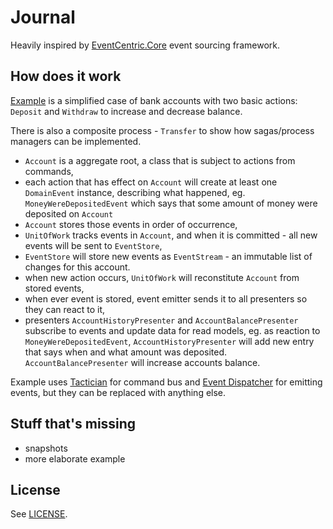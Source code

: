 Journal
=======

Heavily inspired by [EventCentric.Core] event sourcing framework.

## How does it work

[Example] is a simplified case of bank accounts with two basic actions: `Deposit` and `Withdraw` to increase and 
decrease balance.

There is also a composite process - `Transfer` to show how sagas/process managers can be implemented.


 - `Account` is a aggregate root, a class that is subject to actions from commands, 
 - each action that has effect on `Account` will create at least one `DomainEvent` instance, describing what happened, 
 eg. `MoneyWereDepositedEvent` which says that some amount of money were deposited on `Account` 
 - `Account` stores those events in order of occurrence,
 - `UnitOfWork` tracks events in `Account`, and when it is committed - all new events will be sent to `EventStore`,
 - `EventStore` will store new events as `EventStream` - an immutable list of changes for this account.
 - when new action occurs, `UnitOfWork` will reconstitute `Account` from stored events,
 - when ever event is stored, event emitter sends it to all presenters so they can react to it,
 - presenters `AccountHistoryPresenter` and `AccountBalancePresenter` subscribe to events and update data for read
  models, eg. as reaction to `MoneyWereDepositedEvent`, `AccountHistoryPresenter` will add new entry that says when and
   what amount was deposited. `AccountBalancePresenter` will increase accounts balance.


Example uses [Tactician] for command bus and [Event Dispatcher] for emitting events, but they can be replaced with
 anything else.


## Stuff that's missing

 - snapshots
 - more elaborate example


## License

See [LICENSE].


[EventCentric.Core]: https://github.com/event-centric/EventCentric.Core
[Example]: /example/
[Tactician]: https://github.com/thephpleague/tactician
[Event Dispatcher]: http://symfony.com/doc/current/components/event_dispatcher/introduction.html 
[LICENSE]: LICENSE
